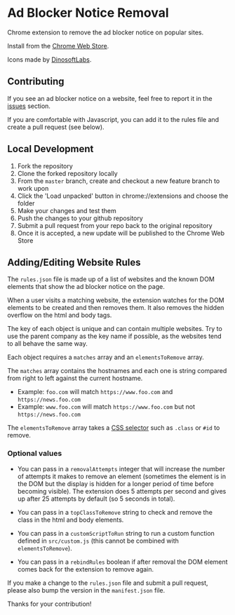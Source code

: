 # Ad Blocker Notice Removal

Chrome extension to remove the ad blocker notice on popular sites.

Install from the [Chrome Web Store](https://chrome.google.com/webstore/detail/ad-blocker-notice-removal/bnohpbaeckhhfnfijdnapgmbldkigchl).

Icons made by [DinosoftLabs](https://www.flaticon.com/authors/dinosoftlabs).

## Contributing

If you see an ad blocker notice on a website, feel free to report it in the [issues](https://github.com/fire015/adblocker-notice-removal/issues) section.

If you are comfortable with Javascript, you can add it to the rules file and create a pull request (see below).

## Local Development

1. Fork the repository
2. Clone the forked repository locally
3. From the `master` branch, create and checkout a new feature branch to work upon
4. Click the 'Load unpacked' button in chrome://extensions and choose the folder
5. Make your changes and test them
6. Push the changes to your github repository
7. Submit a pull request from your repo back to the original repository
8. Once it is accepted, a new update will be published to the Chrome Web Store

## Adding/Editing Website Rules

The `rules.json` file is made up of a list of websites and the known DOM elements that show the ad blocker notice on the page.

When a user visits a matching website, the extension watches for the DOM elements to be created and then removes them. It also removes the hidden overflow on the html and body tags.

The key of each object is unique and can contain multiple websites. Try to use the parent company as the key name if possible, as the websites tend to all behave the same way.

Each object requires a `matches` array and an `elementsToRemove` array.

The `matches` array contains the hostnames and each one is string compared from right to left against the current hostname.

- Example: `foo.com` will match `https://www.foo.com` and `https://news.foo.com`
- Example: `www.foo.com` will match `https://www.foo.com` but not `https://news.foo.com`

The `elementsToRemove` array takes a [CSS selector](https://developer.mozilla.org/en-US/docs/Learn/CSS/Building_blocks/Selectors) such as `.class` or `#id` to remove.

### Optional values
* You can pass in a `removalAttempts` integer that will increase the number of attempts it makes to remove an element (sometimes the element is in the DOM but the display is hidden for a longer period of time before becoming visible). The extension does 5 attempts per second and gives up after 25 attempts by default (so 5 seconds in total).

* You can pass in a `topClassToRemove` string to check and remove the class in the html and body elements.

* You can pass in a `customScriptToRun` string to run a custom function defined in `src/custom.js` (this cannot be combined with `elementsToRemove`).

* You can pass in a `rebindRules` boolean if after removal the DOM element comes back for the extension to remove again.

If you make a change to the `rules.json` file and submit a pull request, please also bump the version in the `manifest.json` file.

Thanks for your contribution!